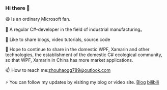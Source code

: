 ### Hi there 👋

😄 Is an ordinary Microsoft fan.

🔭 A regular C#-developer in the field of industrial manufacturing。

🌱 Like to share blogs, video tutorials, source code

💬 Hope to continue to share in the domestic WPF, Xamarin and other technologies, the establishment of the domestic C# ecological community, so that WPF, Xamarin in China has more market applications.

📫 How to reach me:zhouhaogg789@outlook.com

⚡ You can follow my updates by visiting my blog or video site.
[Blog](https://www.cnblogs.com/zh7791/)
[bilibili](https://space.bilibili.com/32497462)
